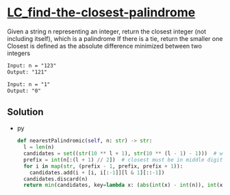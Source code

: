 # [LC_find-the-closest-palindrome](https://leetcode.com/problems/find-the-closest-palindrome)

Given a string n representing an integer, return the closest integer (not including itself), which is a palindrome
If there is a tie, return the smaller one
Closest is defined as the absolute difference minimized between two integers

```txt
Input: n = "123"
Output: "121"

Input: n = "1"
Output: "0"
```

## Solution

* py

  ```py
  def nearestPalindromic(self, n: str) -> str:
    l = len(n)
    candidates = set((str(10 ** l + 1), str(10 ** (l - 1) - 1)))  # with different digits width, must be 10...01 or 9...9
    prefix = int(n[:(l + 1) // 2])  # closest must be in middle digit +1, 0, -1, then flip left to right
    for i in map(str, (prefix - 1, prefix, prefix + 1)):
      candidates.add(i + [i, i[:-1]][l & 1][::-1])
    candidates.discard(n)
    return min(candidates, key=lambda x: (abs(int(x) - int(n)), int(x)))
  ```
